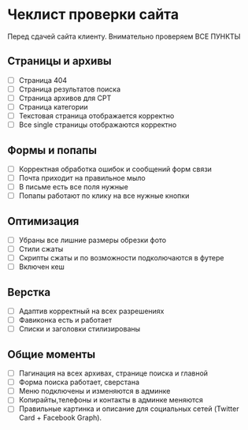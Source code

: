 # Чеклист проверки сайта
Перед сдачей сайта клиенту. Внимательно проверяем ВСЕ ПУНКТЫ


## Страницы и архивы
- [ ] Страница 404
- [ ] Страница результатов поиска
- [ ] Страница архивов для CPT
- [ ] Страница категории
- [ ] Текстовая страница отображается корректно
- [ ] Все single страницы отображаются корректно

## Формы и попапы
- [ ] Корректная обработка ошибок и сообщений форм связи
- [ ] Почта приходит на правильное мыло
- [ ] В письме есть все поля нужные
- [ ] Попапы работают по клику на все нужные кнопки

## Оптимизация
- [ ] Убраны все лишние размеры обрезки фото
- [ ] Стили сжаты
- [ ] Скрипты сжаты и по возможности подколючаются в футере
- [ ] Включен кеш

## Верстка
- [ ] Адаптив корректный на всех разрешениях
- [ ] Фавиконка есть и работает
- [ ] Списки и заголовки стилизированы

## Общие моменты
- [ ] Пагинация на всех архивах, странице поиска и главной
- [ ] Форма поиска работает, сверстана
- [ ] Меню подключены и изменяются в админке
- [ ] Копирайты,телефоны и контакты в админке меняются
- [ ] Правильные картинка и описание для социальных сетей (Twitter Card + Facebook Graph).
